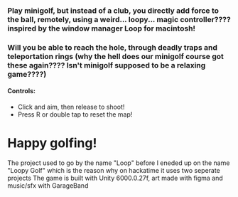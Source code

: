### Play minigolf, but instead  of a club, you directly add force to the ball, remotely, using a weird... loopy... magic controller???? inspired by the window manager Loop for macintosh!
### Will you be able to reach the hole, through deadly traps and teleportation rings (why the hell does our minigolf course got these again???? Isn't minigolf supposed to be a relaxing game????)
#### Controls:
- Click and aim, then release to shoot!
- Press R or double tap to reset the map!
# Happy golfing!
The project used to go by the name "Loop" before I eneded up on the name "Loopy Golf" which is the reason why on hackatime it uses two seperate projects
The game is built with Unity 6000.0.27f, art made with figma and music/sfx with GarageBand
